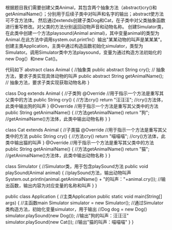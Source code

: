 根据题目我们需要创建父类Animal，其包含两个抽象方法（abstract)cry()和getAnimalName(）；分别用于后续子类中对叫声和名字的输出；abstract使方法可不含方法体。
然后通过extends创建子类Dog和Cat，在子类中对父类抽象函数进行重写修改。对父类的方法分别返回动物声音和动物名称。
创建Simulator类，在此类中创建一个方法playsound(Animal animal)，其中变量animal的类型为Animal.在此方法中调用system.out.print1n(）输出"某某动物的叫声是某某某"。
创建主类Application，主类中通过构造函数初始化simulator，类型为Simulator。调用Simulator类中方法playsound，变量为通过构造方法初始化的new Dog(）和new Cat()。

代码如下
abstract class Animal {                         //抽象类
    public abstract String cry();               // 抽象方法，要求子类实现具体动物的叫声
    public abstract String getAnimalName();     // 抽象方法，要求子类实现获取动物名称
}

class Dog extends Animal {                      //子类狗
    @Override                                   //用于指示一个方法是重写其父类中的方法
    public String cry() {                       //方法cry()
        return "汪汪汪";                        //cry()方法体，此类中输出狗的叫声
    }
    @Override                                   //用于指示一个方法是重写其父类中的方法
    public String getAnimalName() {             //方法getAnimalName()
        return "狗";                            //getAnimalName()方法体，此类中输出动物名称
    }
}

class Cat extends Animal {                      //子类猫
    @Override                                   //用于指示一个方法是重写其父类中的方法
    public String cry() {                       //方法cry()
        return "喵喵喵";                        //cry()方法体，此类中输出猫的叫声
    }
    @Override                                  //用于指示一个方法是重写其父类中的方法
    public String getAnimalName() {            //方法getAnimalName()
        return "猫";                           //getAnimalName()方法体，此类中输出动物名称
    }
}

class Simulator {                               //Simulator类，用于包含playSound方法
    public void playSound(Animal animal) {      //playSound方法，输出动物叫声
        System.out.println(animal.getAnimalName() + "的叫声："+animal.cry());  //输出函数，输出内容为对应变量的名称和叫声
    }
}

public class Application {                      //主类Application
    public static void main(String[] args) {    //主函数main
        Simulator simulator = new Simulator();  //通过Simulator类构造方法，初始化变量simulator，用于输出
        //Dog dog = new Dog()
        simulator.playSound(new Dog());         //输出"狗的叫声：汪汪汪"
        simulator.playSound(new Cat());         //输出"猫的叫声：喵喵喵"
    }
}
